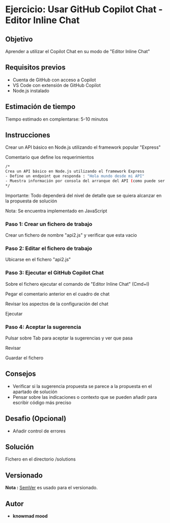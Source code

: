 # Ejercicio: Usar GitHub Copilot Chat - Editor Inline Chat

## Objetivo

Aprender a utilizar el Copilot Chat en su modo de "Editor Inline Chat"

## Requisitos previos

- Cuenta de GitHub con acceso a Copilot
- VS Code con extensión de GitHub Copilot
- Node.js instalado

## Estimación de tiempo

Tiempo estimado en complentarse: 5-10 minutos

## Instrucciones

Crear un API básico en Node.js utilizando el framework popular "Express"

Comentario que define los requerimientos

```bash
/*
Crea un API básico en Node.js utilizando el framework Express
- Define un endpoint que responda : "Hola mundo desde mi API"
- Muestra información por consola del arranque del API (como puede ser el puerto)
*/
```

Importante: Todo dependerá del nivel de detalle que se quiera alcanzar en la propuesta de solución

Nota: Se encuentra implementado en JavaScript

### Paso 1: Crear un fichero de trabajo

Crear un fichero de nombre "api2.js" y verificar que esta vacio

### Paso 2: Editar el fichero de trabajo

Ubicarse en el fichero "api2.js"

### Paso 3: Ejecutar el GitHub Copilot Chat

Sobre el fichero ejecutar el comando de "Editor Inline Chat" (Cmd+I)

Pegar el comentario anterior en el cuadro de chat

Revisar los aspectos de la configuración del chat

Ejecutar

### Paso 4: Aceptar la sugerencia

Pulsar sobre Tab para aceptar la sugerencias y ver que pasa

Revisar

Guardar el fichero

## Consejos

- Verificar si la sugerencia propuesta se parece a la propuesta en el apartado de solución
- Pensar sobre las indicaciones o contexto que se pueden añadir para escribir código más preciso

## Desafio (Opcional)

- Añadir control de errores

## Solución

Fichero en el directorio /solutions

## Versionado

**Nota :** [SemVer](http://semver.org/) es usado para el versionado.

## Autor

* **knowmad mood**